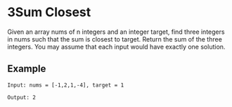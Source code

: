 #  3Sum Closest

Given an array nums of n integers and an integer target, find three integers in nums such that the sum is closest to target. Return the sum of the three integers. 
You may assume that each input would have exactly one solution.

## Example

```
Input: nums = [-1,2,1,-4], target = 1

Output: 2

```

